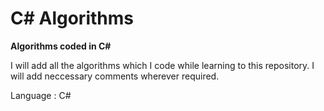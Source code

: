 # C# Algorithms
**Algorithms coded in C#**

I will add all the algorithms which I code while learning to this repository. I will add neccessary comments wherever required.

Language : C#
